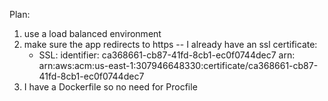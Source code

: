 Plan:
1. use a load balanced environment
2. make sure the app redirects to https -- I already have an ssl certificate:
   - SSL: identifier: ca368661-cb87-41fd-8cb1-ec0f0744dec7 arn: arn:aws:acm:us-east-1:307946648330:certificate/ca368661-cb87-41fd-8cb1-ec0f0744dec7
3. I have a Dockerfile so no need for Procfile

